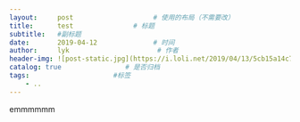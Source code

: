 ```yaml
---
layout:     post                    # 使用的布局（不需要改）
title:      test               # 标题 
subtitle:   #副标题
date:       2019-04-12              # 时间
author:     lyk                      # 作者
header-img: ![post-static.jpg](https://i.loli.net/2019/04/13/5cb15a14c73fe.jpg)  #这篇文章标题背景图片
catalog: true                # 是否归档
tags:                     #标签
    - ..
---
```


emmmmmm
